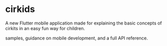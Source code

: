 # cirkids

A new Flutter mobile application made for explaining the basic concepts of cirkits in an easy fun way for children.





samples, guidance on mobile development, and a full API reference.
